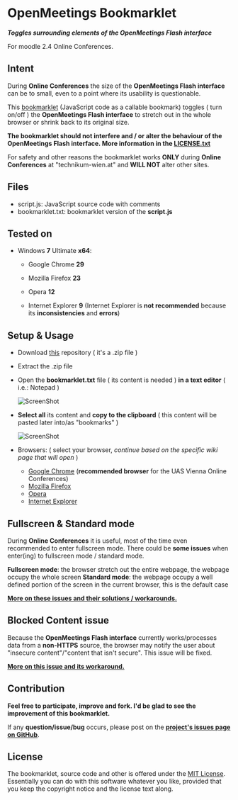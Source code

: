 OpenMeetings Bookmarklet
========================

***Toggles surrounding elements of the OpenMeetings Flash interface***

For moodle 2.4 Online Conferences.

Intent
------

During **Online Conferences** the size of the **OpenMeetings Flash interface** can be to small, even to a point where its usability is questionable.

This [bookmarklet](http://en.wikipedia.org/wiki/Bookmarklet) (JavaScript code as a callable bookmark) toggles ( turn on/off ) the **OpenMeetings Flash interface** to stretch out in the whole browser or shrink back to its original size.

**The bookmarklet should not interfere and / or alter the behaviour of the OpenMeetings Flash interface. More information in the [LICENSE.txt](https://github.com/KingForge/OpenMeetings-Bookmarklet/blob/master/LICENSE.txt)**

For safety and other reasons the bookmarklet works **ONLY** during **Online Conferences** at "technikum-wien.at" and **WILL NOT** alter other sites.

Files
-----

* script.js:   JavaScript source code with comments
* bookmarklet.txt:   bookmarklet version of the **script.js**

Tested on
---------

* Windows **7** Ultimate **x64**:
  * Google Chrome **29**
  * Mozilla Firefox **23**
  * Opera **12**

  * Internet Explorer **9** (Internet Explorer is **not recommended** because its **inconsistencies** and **errors**)

Setup & Usage
-------------

* Download [this](https://github.com/KingForge/OpenMeetings-Bookmarklet/archive/master.zip) repository ( it's a .zip file )
* Extract the .zip file
* Open the **bookmarklet.txt** file ( its content is needed ) **in a text editor** ( i.e.: Notepad )
  
  ![ScreenShot](https://raw.github.com/KingForge/OpenMeetings-Bookmarklet/master/readme-images/01_open_bookmarklet.gif)

* **Select all** its content and **copy to the clipboard** ( this content will be pasted later into/as "bookmarks" )
  
  ![ScreenShot](https://raw.github.com/KingForge/OpenMeetings-Bookmarklet/master/readme-images/02_select_all_and_copy.gif)

* Browsers: ( select your browser, _continue based on the specific wiki page that will open_ )
  * [Google Chrome](https://github.com/KingForge/OpenMeetings-Bookmarklet/wiki/Setup-Google-Chrome) (**recommended browser** for the UAS Vienna Online Conferences)
  * [Mozilla Firefox](https://github.com/KingForge/OpenMeetings-Bookmarklet/wiki/Setup-Mozilla-Firefox)
  * [Opera](https://github.com/KingForge/OpenMeetings-Bookmarklet/wiki/Setup-Opera)
  * [Internet Explorer](https://github.com/KingForge/OpenMeetings-Bookmarklet/wiki/Setup-Internet-Explorer)

Fullscreen & Standard mode
--------------------------

During **Online Conferences** it is useful, most of the time even recommended to enter fullscreen mode.
There could be **some issues** when enter(ing) to fullscreen mode / standard mode.

**Fullscreen mode**: the browser stretch out the entire webpage, the webpage occupy the whole screen
**Standard mode**: the webpage occupy a well defined portion of the screen in the current browser, this is the default case

[**More on these issues and their solutions / workarounds.**](https://github.com/KingForge/OpenMeetings-Bookmarklet/wiki/Fullscreen-&-Standard-mode)

Blocked Content issue
---------------------

Because the **OpenMeetings Flash interface** currently works/processes data from a **non-HTTPS** source, the browser may notify the user about "insecure content"/"content that isn't secure". This issue will be fixed.

[**More on this issue and its workaround.**](https://github.com/KingForge/OpenMeetings-Bookmarklet/wiki/Blocked-Content-issue)

Contribution
------------

**Feel free to participate, improve and fork. I'd be glad to see the improvement of this bookmarklet.**

If any **question/issue/bug** occurs, please post on the [**project's issues page on GitHub**](https://github.com/KingForge/OpenMeetings-Bookmarklet/issues).

License
-------

The bookmarklet, source code and other is offered under the [MIT License](https://github.com/KingForge/OpenMeetings-Bookmarklet/blob/master/LICENSE.txt). Essentially you can do with this software whatever you like, provided that you keep the copyright notice and the license text along.